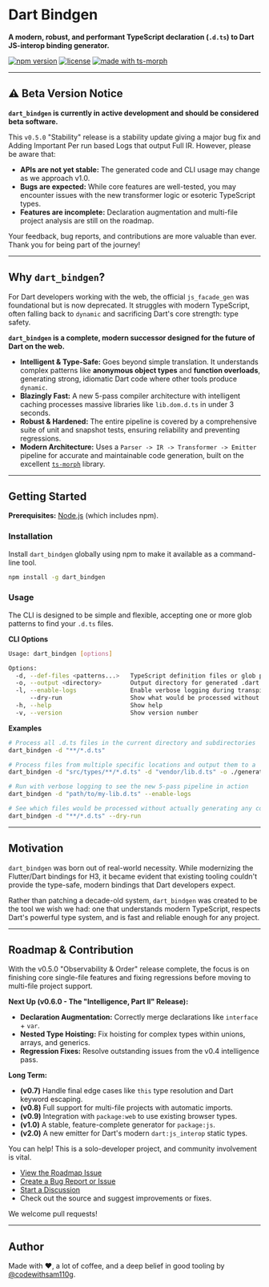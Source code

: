 # Dart Bindgen

**A modern, robust, and performant TypeScript declaration (`.d.ts`) to Dart JS-interop binding generator.**

[![npm version](https://img.shields.io/npm/v/dart_bindgen.svg)](https://www.npmjs.com/package/dart_bindgen)
[![license](https://img.shields.io/badge/license-Apache%202.0-blue.svg)](https://opensource.org/licenses/Apache-2.0)
[![made with ts-morph](https://img.shields.io/badge/made%20with-ts--morph-563d7c.svg)](https://ts-morph.com/)

---

## ⚠️ Beta Version Notice

**`dart_bindgen` is currently in active development and should be considered beta software.**

This `v0.5.0` "Stability" release is a stability update giving a major bug fix and Adding Important Per run based Logs that output Full IR. However, please be aware that:

*   **APIs are not yet stable:** The generated code and CLI usage may change as we approach v1.0.
*   **Bugs are expected:** While core features are well-tested, you may encounter issues with the new transformer logic or esoteric TypeScript types.
*   **Features are incomplete:** Declaration augmentation and multi-file project analysis are still on the roadmap.

Your feedback, bug reports, and contributions are more valuable than ever. Thank you for being part of the journey!

---

## Why `dart_bindgen`?

For Dart developers working with the web, the official `js_facade_gen` was foundational but is now deprecated. It struggles with modern TypeScript, often falling back to `dynamic` and sacrificing Dart's core strength: type safety.

**`dart_bindgen` is a complete, modern successor designed for the future of Dart on the web.**

*   **Intelligent & Type-Safe:** Goes beyond simple translation. It understands complex patterns like **anonymous object types** and **function overloads**, generating strong, idiomatic Dart code where other tools produce `dynamic`.
*   **Blazingly Fast:** A new 5-pass compiler architecture with intelligent caching processes massive libraries like `lib.dom.d.ts` in under 3 seconds.
*   **Robust & Hardened:** The entire pipeline is covered by a comprehensive suite of unit and snapshot tests, ensuring reliability and preventing regressions.
*   **Modern Architecture:** Uses a `Parser -> IR -> Transformer -> Emitter` pipeline for accurate and maintainable code generation, built on the excellent [`ts-morph`](https://ts-morph.com/) library.

---

## Getting Started

**Prerequisites:** [Node.js](https://nodejs.org/) (which includes npm).

### Installation

Install `dart_bindgen` globally using npm to make it available as a command-line tool.

```bash
npm install -g dart_bindgen
```

### Usage

The CLI is designed to be simple and flexible, accepting one or more glob patterns to find your `.d.ts` files.

**CLI Options**
```bash
Usage: dart_bindgen [options]

Options:
  -d, --def-files <patterns...>   TypeScript definition files or glob patterns (required)
  -o, --output <directory>        Output directory for generated .dart files
  -l, --enable-logs               Enable verbose logging during transpilation
      --dry-run                   Show what would be processed without writing files
  -h, --help                      Show help
  -v, --version                   Show version number
```

**Examples**

```bash
# Process all .d.ts files in the current directory and subdirectories
dart_bindgen -d "**/*.d.ts"

# Process files from multiple specific locations and output them to a 'generated' folder
dart_bindgen -d "src/types/**/*.d.ts" -d "vendor/lib.d.ts" -o ./generated

# Run with verbose logging to see the new 5-pass pipeline in action
dart_bindgen -d "path/to/my-lib.d.ts" --enable-logs

# See which files would be processed without actually generating any code
dart_bindgen -d "**/*.d.ts" --dry-run
```

---

## Motivation

`dart_bindgen` was born out of real-world necessity. While modernizing the Flutter/Dart bindings for H3, it became evident that existing tooling couldn't provide the type-safe, modern bindings that Dart developers expect.

Rather than patching a decade-old system, `dart_bindgen` was created to be the tool we wish we had: one that understands modern TypeScript, respects Dart's powerful type system, and is fast and reliable enough for any project.

---

## Roadmap & Contribution

With the v0.5.0 "Observability & Order" release complete, the focus is on finishing core single-file features and fixing regressions before moving to multi-file project support.

**Next Up (v0.6.0 - The "Intelligence, Part II" Release):**
* **Declaration Augmentation:** Correctly merge declarations like `interface` + `var`.
* **Nested Type Hoisting:** Fix hoisting for complex types within unions, arrays, and generics.
* **Regression Fixes:** Resolve outstanding issues from the v0.4 intelligence pass.

**Long Term:**
* **(v0.7)** Handle final edge cases like `this` type resolution and Dart keyword escaping.
* **(v0.8)** Full support for multi-file projects with automatic imports.
* **(v0.9)** Integration with `package:web` to use existing browser types.
* **(v1.0)** A stable, feature-complete generator for `package:js`.
* **(v2.0)** A new emitter for Dart's modern `dart:js_interop` static types.

You can help! This is a solo-developer project, and community involvement is vital.

*   [View the Roadmap Issue](https://github.com/codewithsam110g/dartify/issues/1)
*   [Create a Bug Report or Issue](https://github.com/codewithsam110g/dartify/issues/new)
*   [Start a Discussion](https://github.com/codewithsam110g/dartify/discussions)
*   Check out the source and suggest improvements or fixes.

We welcome pull requests!

---

## Author

Made with ❤️, a lot of coffee, and a deep belief in good tooling by [@codewithsam110g](https://github.com/codewithsam110g).
